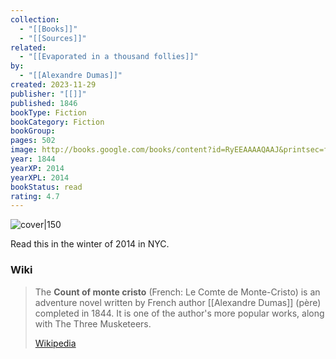 ```yaml
---
collection:
  - "[[Books]]"
  - "[[Sources]]"
related:
  - "[[Evaporated in a thousand follies]]"
by:
  - "[[Alexandre Dumas]]"
created: 2023-11-29
publisher: "[[]]"
published: 1846
bookType: Fiction
bookCategory: Fiction
bookGroup: 
pages: 502
image: http://books.google.com/books/content?id=RyEEAAAAQAAJ&printsec=frontcover&img=1&zoom=1&edge=curl&source=gbs_api
year: 1844
yearXP: 2014
yearXPL: 2014
bookStatus: read
rating: 4.7
---
```


![cover|150](http://books.google.com/books/content?id=RyEEAAAAQAAJ&printsec=frontcover&img=1&zoom=1&edge=curl&source=gbs_api)

Read this in the winter of 2014 in NYC.

### Wiki

> The **Count of monte cristo** (French: Le Comte de Monte-Cristo) is an adventure novel  written by French author [[Alexandre Dumas]] (père) completed in 1844. It is one of the author's more popular works, along with The Three Musketeers.
>
> [Wikipedia](https://en.wikipedia.org/wiki/The%20Count%20of%20Monte%20Cristo)
